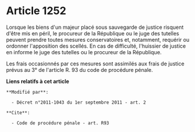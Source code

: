 # Article 1252

Lorsque les biens d'un majeur placé sous sauvegarde de justice risquent d'être mis en péril, le procureur de la République ou
le juge des tutelles peuvent prendre toutes mesures conservatoires et, notamment, requérir ou ordonner l'apposition des
scellés. En cas de difficulté, l'huissier de justice en informe le juge des tutelles ou le procureur de la République.

Les frais occasionnés par ces mesures sont assimilés aux frais de justice prévus au 3° de l'article R. 93 du code de
procédure pénale.

**Liens relatifs à cet article**

	**Modifié par**:

	  - Décret n°2011-1043 du 1er septembre 2011 - art. 2

	**Cite**:

	  - Code de procédure pénale - art. R93
